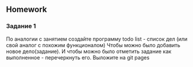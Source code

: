 ##  Homework

### Задание 1
По аналогии с занятием создайте программу todo list - список дел (или свой аналог с похожим функционалом)
Чтобы можно было добавить новое дело(задание).
И чтобы можно было отметить задание как выполненное - перечеркнуть его.
Выложите на git pages
